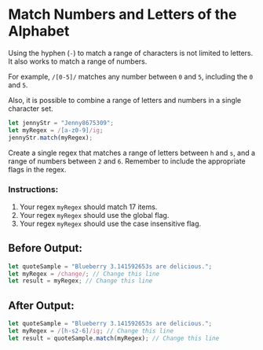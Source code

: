 # Match Numbers and Letters of the Alphabet

Using the hyphen (`-`) to match a range of characters is not limited to letters. It also works to match a range of numbers.

For example, `/[0-5]/` matches any number between `0` and `5`, including the `0` and `5`.

Also, it is possible to combine a range of letters and numbers in a single character set.

```javascript
let jennyStr = "Jenny8675309";
let myRegex = /[a-z0-9]/ig;
jennyStr.match(myRegex);
```

Create a single regex that matches a range of letters between `h` and `s`, and a range of numbers between `2` and `6`. Remember to include the appropriate flags in the regex.

### Instructions:
1. Your regex `myRegex` should match 17 items.
2. Your regex `myRegex` should use the global flag.
3. Your regex `myRegex` should use the case insensitive flag.

## Before Output:
```javascript
let quoteSample = "Blueberry 3.141592653s are delicious.";
let myRegex = /change/; // Change this line
let result = myRegex; // Change this line
```

## After Output:
```javascript
let quoteSample = "Blueberry 3.141592653s are delicious.";
let myRegex = /[h-s2-6]/ig; // Change this line
let result = quoteSample.match(myRegex); // Change this line
```